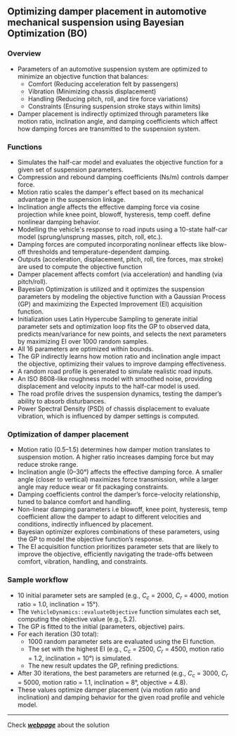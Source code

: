 ## Optimizing damper placement in automotive mechanical suspension using Bayesian Optimization (BO)

### Overview
* Parameters of an automotive suspension system are optimized to minimize an objective function that balances:
  * Comfort (Reducing acceleration felt by passengers)
  * Vibration (Minimizing chassis displacement)
  * Handling (Reducing pitch, roll, and tire force variations)
  * Constraints (Ensuring suspension stroke stays within limits)
* Damper placement is indirectly optimized through parameters like motion ratio, inclination angle, and damping coefficients which affect how damping forces are transmitted to the suspension system.

### Functions
* Simulates the half-car model and evaluates the objective function for a given set of suspension parameters.
* Compression and rebound damping coefficients (Ns/m) controls damper force.
* Motion ratio scales the damper's effect based on its mechanical advantage in the suspension linkage.
* Inclination angle affects the effective damping force via cosine projection while knee point, blowoff, hysteresis, temp coeff. define nonlinear damping behavior.
* Modelling the vehicle's response to road inputs using a 10-state half-car model (sprung/unsprung masses, pitch, roll, etc.).
* Damping forces are computed incorporating nonlinear effects like blow-off thresholds and temperature-dependent damping.
* Outputs (acceleration, displacement, pitch, roll, tire forces, max stroke) are used to compute the objective function
* Damper placement affects comfort (via acceleration) and handling (via pitch/roll).
* Bayesian Optimization is utilized and it optimizes the suspension parameters by modeling the objective function with a Gaussian Process (GP) and maximizing the Expected Improvement (EI) acquisition function.
* Initialization uses Latin Hypercube Sampling to generate initial parameter sets and optimization loop fits the GP to observed data, predicts mean/variance for new points, and selects the next parameters by maximizing EI over 1000 random samples.
* All 16 parameters are optimized within bounds.
* The GP indirectly learns how motion ratio and inclination angle impact the objective, optimizing their values to improve damping effectiveness.
* A random road profile is generated to simulate realistic road inputs.
* An ISO 8608-like roughness model with smoothed noise, providing displacement and velocity inputs to the half-car model is used.
* The road profile drives the suspension dynamics, testing the damper’s ability to absorb disturbances.
* Power Spectral Density (PSD) of chassis displacement to evaluate vibration, which is influenced by damper settings is computed.

### Optimization of damper placement
* Motion ratio (0.5–1.5) determines how damper motion translates to suspension motion. A higher ratio increases damping force but may reduce stroke range.
* Inclination angle (0–30°) affects the effective damping force. A smaller angle (closer to vertical) maximizes force transmission, while a larger angle may reduce wear or fit packaging constraints.
* Damping coefficients control the damper’s force-velocity relationship, tuned to balance comfort and handling.
* Non-linear damping parameters i.e blowoff, knee point, hysteresis, temp coefficient allow the damper to adapt to different velocities and conditions, indirectly influenced by placement.
* Bayesian optimizer explores combinations of these parameters, using the GP to model the objective function’s response.
* The EI acquisition function prioritizes parameter sets that are likely to improve the objective, efficiently navigating the trade-offs between comfort, vibration, handling, and constraints.

### Sample workflow
* 10 initial parameter sets are sampled (e.g., $C_c$ = 2000, $C_r$ = 4000, motion ratio = 1.0, inclination = 15°).
* The `VehicleDynamics::evaluateObjective` function simulates each set, computing the objective value (e.g., 5.2).
* The GP is fitted to the initial (parameters, objective) pairs.
* For each iteration (30 total):
  * 1000 random parameter sets are evaluated using the EI function.
  * The set with the highest EI (e.g., $C_c$ = 2500, $C_r$ = 4500, motion ratio = 1.2, inclination = 10°) is simulated.
  * The new result updates the GP, refining predictions.
* After 30 iterations, the best parameters are returned (e.g., $C_c$ = 3000, $C_r$ = 5000, motion ratio = 1.1, inclination = 8°, objective = 4.8).
* These values optimize damper placement (via motion ratio and inclination) and damping behavior for the given road profile and vehicle model. 

---

Check [__*webpage*__](https://bo-optimal-damper-placement-1.netlify.app/) about the solution 
